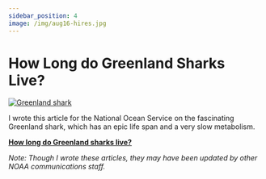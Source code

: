 ```yaml
---
sidebar_position: 4
image: /img/aug16-hires.jpg
---
```


# How Long do Greenland Sharks Live?

[![Greenland shark](/img/aug16-hires.jpg)](https://oceanservice.noaa.gov/facts/greenland-shark.html)

I wrote this article for the National Ocean Service on the fascinating Greenland shark, which has an epic life span and a very slow metabolism.

[**How long do Greenland sharks live?**](https://oceanservice.noaa.gov/facts/greenland-shark.html)

*Note: Though I wrote these articles, they may have been updated by other NOAA communications staff.*